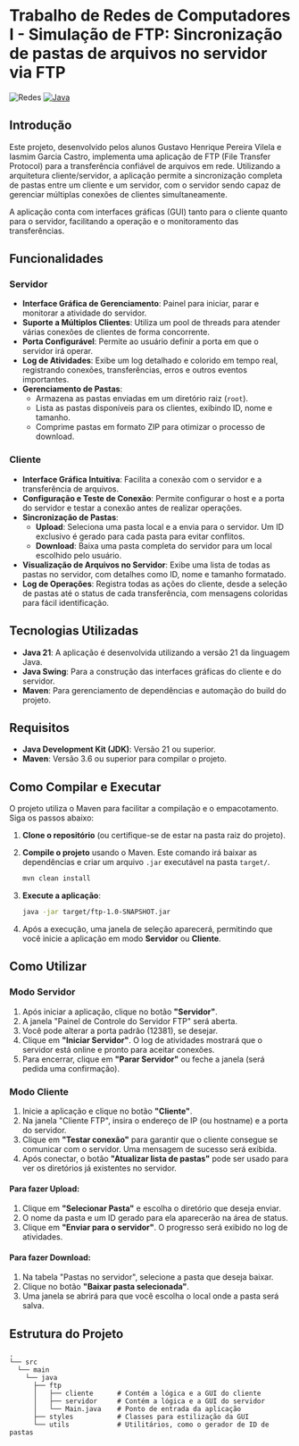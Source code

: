 # Trabalho de Redes de Computadores I - Simulação de FTP: Sincronização de pastas de arquivos no servidor via FTP

![Redes](https://img.shields.io/badge/IFMG-Redes%20de%20Computadores%20I-e47200)  [![Java](https://img.shields.io/badge/Java-21.0.6-e69b00)](https://www.java.com/)

## Introdução

Este projeto, desenvolvido pelos alunos Gustavo Henrique Pereira Vilela e Iasmim Garcia Castro, implementa uma aplicação de FTP (File Transfer Protocol) para a transferência confiável de arquivos em rede. Utilizando a arquitetura cliente/servidor, a aplicação permite a sincronização completa de pastas entre um cliente e um servidor, com o servidor sendo capaz de gerenciar múltiplas conexões de clientes simultaneamente.

A aplicação conta com interfaces gráficas (GUI) tanto para o cliente quanto para o servidor, facilitando a operação e o monitoramento das transferências.

## Funcionalidades

### Servidor
- **Interface Gráfica de Gerenciamento**: Painel para iniciar, parar e monitorar a atividade do servidor.
- **Suporte a Múltiplos Clientes**: Utiliza um pool de threads para atender várias conexões de clientes de forma concorrente.
- **Porta Configurável**: Permite ao usuário definir a porta em que o servidor irá operar.
- **Log de Atividades**: Exibe um log detalhado e colorido em tempo real, registrando conexões, transferências, erros e outros eventos importantes.
- **Gerenciamento de Pastas**:
    - Armazena as pastas enviadas em um diretório raiz (`root`).
    - Lista as pastas disponíveis para os clientes, exibindo ID, nome e tamanho.
    - Comprime pastas em formato ZIP para otimizar o processo de download.

### Cliente
- **Interface Gráfica Intuitiva**: Facilita a conexão com o servidor e a transferência de arquivos.
- **Configuração e Teste de Conexão**: Permite configurar o host e a porta do servidor e testar a conexão antes de realizar operações.
- **Sincronização de Pastas**:
    - **Upload**: Seleciona uma pasta local e a envia para o servidor. Um ID exclusivo é gerado para cada pasta para evitar conflitos.
    - **Download**: Baixa uma pasta completa do servidor para um local escolhido pelo usuário.
- **Visualização de Arquivos no Servidor**: Exibe uma lista de todas as pastas no servidor, com detalhes como ID, nome e tamanho formatado.
- **Log de Operações**: Registra todas as ações do cliente, desde a seleção de pastas até o status de cada transferência, com mensagens coloridas para fácil identificação.

## Tecnologias Utilizadas

- **Java 21**: A aplicação é desenvolvida utilizando a versão 21 da linguagem Java.
- **Java Swing**: Para a construção das interfaces gráficas do cliente e do servidor.
- **Maven**: Para gerenciamento de dependências e automação do build do projeto.

## Requisitos

- **Java Development Kit (JDK)**: Versão 21 ou superior.
- **Maven**: Versão 3.6 ou superior para compilar o projeto.

## Como Compilar e Executar

O projeto utiliza o Maven para facilitar a compilação e o empacotamento. Siga os passos abaixo:

1.  **Clone o repositório** (ou certifique-se de estar na pasta raiz do projeto).

2.  **Compile o projeto** usando o Maven. Este comando irá baixar as dependências e criar um arquivo `.jar` executável na pasta `target/`.
    ```sh
    mvn clean install
    ```

3.  **Execute a aplicação**:
    ```sh
    java -jar target/ftp-1.0-SNAPSHOT.jar
    ```

4.  Após a execução, uma janela de seleção aparecerá, permitindo que você inicie a aplicação em modo **Servidor** ou **Cliente**.

## Como Utilizar

### Modo Servidor

1.  Após iniciar a aplicação, clique no botão **"Servidor"**.
2.  A janela "Painel de Controle do Servidor FTP" será aberta.
3.  Você pode alterar a porta padrão (12381), se desejar.
4.  Clique em **"Iniciar Servidor"**. O log de atividades mostrará que o servidor está online e pronto para aceitar conexões.
5.  Para encerrar, clique em **"Parar Servidor"** ou feche a janela (será pedida uma confirmação).

### Modo Cliente

1.  Inicie a aplicação e clique no botão **"Cliente"**.
2.  Na janela "Cliente FTP", insira o endereço de IP (ou hostname) e a porta do servidor.
3.  Clique em **"Testar conexão"** para garantir que o cliente consegue se comunicar com o servidor. Uma mensagem de sucesso será exibida.
4.  Após conectar, o botão **"Atualizar lista de pastas"** pode ser usado para ver os diretórios já existentes no servidor.

#### Para fazer Upload:

1.  Clique em **"Selecionar Pasta"** e escolha o diretório que deseja enviar.
2.  O nome da pasta e um ID gerado para ela aparecerão na área de status.
3.  Clique em **"Enviar para o servidor"**. O progresso será exibido no log de atividades.

#### Para fazer Download:

1.  Na tabela "Pastas no servidor", selecione a pasta que deseja baixar.
2.  Clique no botão **"Baixar pasta selecionada"**.
3.  Uma janela se abrirá para que você escolha o local onde a pasta será salva.

## Estrutura do Projeto

```
.
└── src
  └── main
    └── java
      ├── ftp
      │   ├── cliente      # Contém a lógica e a GUI do cliente
      │   ├── servidor     # Contém a lógica e a GUI do servidor
      │   └── Main.java    # Ponto de entrada da aplicação
      ├── styles           # Classes para estilização da GUI
      └── utils            # Utilitários, como o gerador de ID de pastas
```
